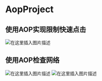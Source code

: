 # AopProject

## 使用AOP实现限制快速点击

![在这里插入图片描述](https://img-blog.csdnimg.cn/202104281740405.png)

## 使用AOP检查网络

![在这里插入图片描述](https://img-blog.csdnimg.cn/20210428173619299.png)
![在这里插入图片描述](https://img-blog.csdnimg.cn/20210428173604580.png)
